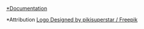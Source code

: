 <a href="https://i-commerce-uk.herokuapp.com/docs">*Documentation</a>

*Attribution
<a href="http://www.freepik.com">Logo Designed by pikisuperstar / Freepik</a>
